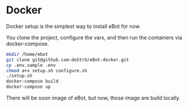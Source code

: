# Docker

Docker setup is the simplest way to install eBot for now.

You clone the project, configure the vars, and then run the containers via docker-compose.

```bash
mkdir /home/ebot
git clone git@github.com:deStrO/eBot-docker.git
cp .env.sample .env
chmod a+x setup.sh configure.sh
./setup.sh
docker-compose build
docker-compose up
```

There will be soon image of eBot, but now, those image are build locally.
